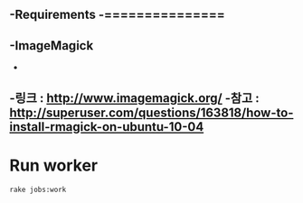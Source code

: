 -Requirements
-===============
-
-ImageMagick
-------------
-
-링크 : http://www.imagemagick.org/
-참고 : http://superuser.com/questions/163818/how-to-install-rmagick-on-ubuntu-10-04
-
 Run worker
 =============
 
 `rake jobs:work`
 
 